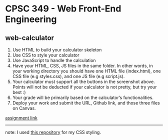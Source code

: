 ﻿# CPSC 349 - Web Front-End Engineering

## web-calculator

1. Use HTML to build your calculator skeleton
2. Use CSS to style your calculator
3. Use JavaScript to handle the calculation
4. Have your HTML, CSS, JS files in the same folder. In other words, in your working
directory you should have one HTML file (index.html), one CSS file (e.g styles.css), and
one JS file (e.g script.js).
5. Your calculator must support all the buttons in the screenshot above. Points will not be
deducted if your calculator is not pretty, but try your best :)
6. Your grade will be primarily based on the calculator’s functionalities.
7. Deploy your work and submit the URL, Github link, and those three files on Canvas.

[assignment link](https://csufullerton.instructure.com/courses/3432139/assignments/35780128)

---

note: I used [this repository](https://jdan.github.io/98.css/) for my CSS styling.
